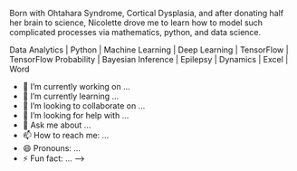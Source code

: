 Born with Ohtahara Syndrome, Cortical Dysplasia, and after donating half her brain to science, Nicolette drove me to learn how to model such complicated processes via mathematics, python, and data science. 


Data Analytics | Python | Machine Learning | Deep Learning | TensorFlow | TensorFlow Probability | Bayesian Inference | Epilepsy | Dynamics | Excel | Word




- 🔭 I’m currently working on ...
- 🌱 I’m currently learning ...
- 👯 I’m looking to collaborate on ...
- 🤔 I’m looking for help with ...
- 💬 Ask me about ...
- 📫 How to reach me: ...
- 😄 Pronouns: ...
- ⚡ Fun fact: ...
-->
